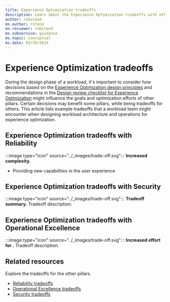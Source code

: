 ```yaml
---
title: Experience Optimization tradeoffs
description: Learn about the Experience Optimization tradeoffs with other pillars.
author: robstand
ms.author: rstand
ms.reviewer: robstand
ms.subservice: guidance
ms.topic: conceptual
ms.date: 03/29/2024
---
```


# Experience Optimization tradeoffs

During the design phase of a workload, it's important to consider how decisions based on the [Experience Optimization design principles](./principles.md) and recommendations in the [Design review checklist for Experience Optimization](./checklist.md) might influence the goals and optimization efforts of other pillars. Certain decisions may benefit some pillars, while being tradeoffs for others. This article lists example tradeoffs that a workload team might encounter when designing workload architecture and operations for experience optimzation.

## Experience Optimization tradeoffs with Reliability

:::image type="icon" source="../_images/trade-off.svg"::: **Increased complexity.**  

- Providing new capabilities in the user experience 

## Experience Optimization tradeoffs with Security

:::image type="icon" source="../_images/trade-off.svg"::: **Tradeoff summary.** Tradeoff description.

## Experience Optimization tradeoffs with Operational Excellence

:::image type="icon" source="../_images/trade-off.svg"::: **Increased effort for .** Tradeoff description.

<!-- ## Experience Optimization tradeoffs with Performance Efficiency

:::image type="icon" source="../_images/trade-off.svg"::: **Tradeoff summary.** Tradeoff description. -->

## Related resources

Explore the tradeoffs for the other pillars.

- [Reliability tradeoffs](../reliability/tradeoffs.md)
- [Operational Excellence tradeoffs](../operational-excellence/tradeoffs.md)
- [Security tradeoffs](../security/tradeoffs.md)